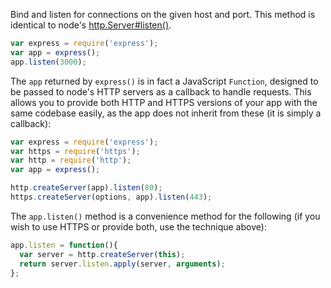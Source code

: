 Bind and listen for connections on the given host and port.
This method is identical to node's [http.Server#listen()](http://nodejs.org/api/http.html#http_server_listen_port_hostname_backlog_callback)</a>.

```js
var express = require('express');
var app = express();
app.listen(3000);
```

The `app` returned by `express()` is in fact a JavaScript
`Function`, designed to be passed to node's HTTP servers as a callback
to handle requests. This allows you to provide both HTTP and HTTPS versions of
your app with the same codebase easily, as the app does not inherit from these
(it is simply a callback):

```js
var express = require('express');
var https = require('https');
var http = require('http');
var app = express();

http.createServer(app).listen(80);
https.createServer(options, app).listen(443);
```

The `app.listen()` method is a convenience method for the following
(if you wish to use HTTPS or provide both, use the technique above):

```js
app.listen = function(){
  var server = http.createServer(this);
  return server.listen.apply(server, arguments);
};
```
